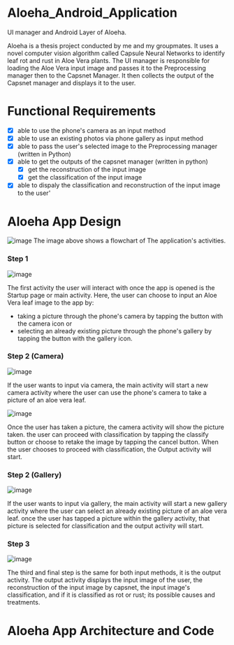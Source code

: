 # Aloeha_Android_Application
UI manager and Android Layer of Aloeha. 

Aloeha is a thesis project conducted by me and my groupmates. It uses a novel computer vision algorithm called Capsule Neural Networks to 
identify leaf rot and rust in Aloe Vera plants. The UI manager is responsible for loading the Aloe Vera input image and passes it to the Preprocessing 
manager then to the Capsnet Manager. It then collects the output of the Capsnet manager and displays it to the user. 

# Functional Requirements
- [x] able to use the phone's camera as an input method
- [x] able to use an existing photos via phone gallery as input method
- [x] able to pass the user's selected image to the Preprocessing manager (written in Python)
- [x] able to get the outputs of the capsnet manager (written in python)
  - [x] get the reconstruction of the input image
  - [x] get the classification of the input image   
- [x] able to dispaly the classification and reconstruction of the input image to the user'

# Aloeha App Design 

![image](https://user-images.githubusercontent.com/82581503/162132072-8f3ad615-0a54-425f-ac8b-da9655dbf526.png)
The image above shows a flowchart of The application's activities. 

### Step 1
![image](https://user-images.githubusercontent.com/82581503/162135510-62ade61e-3a3e-4d14-9bc8-ac7ffb601cc9.png)

The first activity the user will interact with once the app is opened is the Startup page or main activity. Here, the user can choose to input an Aloe Vera leaf image to the app by: 
- taking a picture through the phone's camera by tapping the button with the camera icon or 
- selecting an already existing picture through the phone's gallery by tapping the button with the gallery icon. 

### Step 2 (Camera)
![image](https://user-images.githubusercontent.com/82581503/162135943-ce2909ab-3477-45d9-aef8-7fb50413e1ad.png)

If the user wants to input via camera, the main activity will start a new camera activity where the user can use the phone's camera to take a picture of an aloe vera leaf.

![image](https://user-images.githubusercontent.com/82581503/162134894-ea9d24ef-f9a5-4e4d-97d6-e5d7504c36da.png)

Once the user has taken a picture, the camera activity will show the picture taken. the user can proceed with classification by tapping the classify button or choose to retake the image by tapping the cancel button. When the user chooses to proceed with classification, the Output activity will start.

### Step 2 (Gallery)
![image](https://user-images.githubusercontent.com/82581503/162137233-4773fb1b-3487-44f3-817f-7536232e9113.png)

If the user wants to input via gallery, the main activity will start a new gallery activity where the user can select an already existing picture of an aloe vera leaf. once the user has tapped a picture within the gallery activity, that picture is selected for classification and the output activity will start.

### Step 3 
![image](https://user-images.githubusercontent.com/82581503/162136130-2214f4d3-4aac-4ecb-85a7-f64aa973e7ad.png)

The third and final step is the same for both input methods, it is the output activity. The output activity displays the input image of the user, the reconstruction of the input image by capsnet, the input image's classification, and if it is classified as rot or rust; its possible causes and treatments. 

# Aloeha App Architecture and Code











